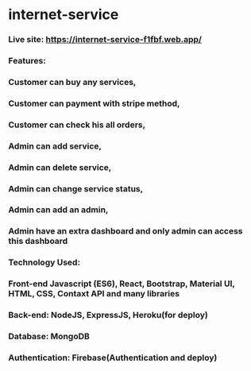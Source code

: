# internet-service
### Live site: https://internet-service-f1fbf.web.app/
 ### Features:
### Customer can buy any services,
### Customer can payment with stripe method,
### Customer can check his all orders,
### Admin can add service,
### Admin can delete service,
### Admin can change service status,
### Admin can add an admin, 
### Admin have an extra dashboard and only admin can access this dashboard
### Technology Used: 
 ### Front-end Javascript (ES6), React, Bootstrap, Material UI, HTML, CSS, Contaxt API and many libraries
 ### Back-end:</strong> NodeJS, ExpressJS, Heroku(for deploy)
 ### Database:  MongoDB
 ### Authentication:  Firebase(Authentication and deploy)
                           

